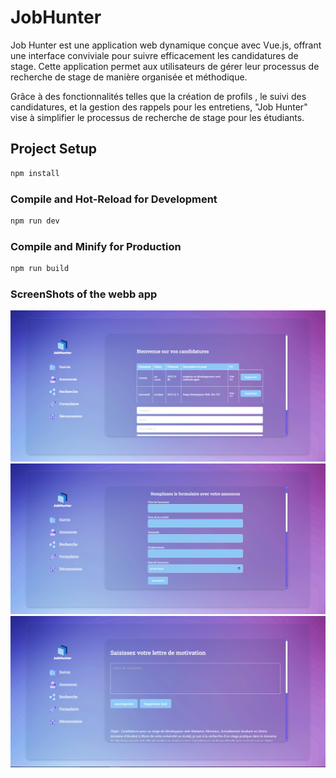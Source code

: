# JobHunter

Job Hunter est une application web dynamique conçue avec Vue.js, offrant une interface conviviale pour suivre efficacement les candidatures de stage. Cette application permet aux utilisateurs de gérer leur processus de recherche de stage de manière organisée et méthodique.

Grâce à des fonctionnalités telles que la création de profils , le suivi des candidatures, et la gestion des rappels pour les entretiens, "Job Hunter" vise à simplifier le processus de recherche de stage pour les étudiants.



## Project Setup

```sh
npm install
```

### Compile and Hot-Reload for Development

```sh
npm run dev
```

### Compile and Minify for Production

```sh
npm run build
```


### ScreenShots of the webb app


![Description de l'image 3](/src/assets/1.PNG)
![Description de l'image 3](/src/assets/2.PNG)
![Description de l'image 3](/src/assets/3.PNG)